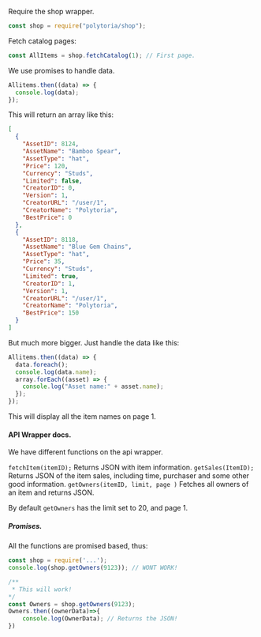 Require the shop wrapper.

```js
const shop = require("polytoria/shop");
```

Fetch catalog pages:
```js
const AllItems = shop.fetchCatalog(1); // First page.
```

We use promises to handle data.

```js
Allitems.then((data) => {
  console.log(data);
});
```

This will return an array like this:

```json
[
  {
    "AssetID": 8124,
    "AssetName": "Bamboo Spear",
    "AssetType": "hat",
    "Price": 120,
    "Currency": "Studs",
    "Limited": false,
    "CreatorID": 0,
    "Version": 1,
    "CreatorURL": "/user/1",
    "CreatorName": "Polytoria",
    "BestPrice": 0
  },
  {
    "AssetID": 8118,
    "AssetName": "Blue Gem Chains",
    "AssetType": "hat",
    "Price": 35,
    "Currency": "Studs",
    "Limited": true,
    "CreatorID": 1,
    "Version": 1,
    "CreatorURL": "/user/1",
    "CreatorName": "Polytoria",
    "BestPrice": 150
  }
]
```

But much more bigger. Just handle the data like this:

```js
Allitems.then((data) => {
  data.foreach();
  console.log(data.name);
  array.forEach((asset) => {
    console.log("Asset name:" + asset.name);
  });
});
```

This will display all the item names on page 1.

#### API Wrapper docs.

We have different functions on the api wrapper.

`fetchItem(itemID);` Returns JSON with item information.
`getSales(ItemID);` Returns JSON of the item sales, including time, purchaser and some other good information.
`getOwners(itemID, limit, page )` Fetches all owners of an item and returns JSON.

By default `getOwners` has the limit set to 20, and page 1.

##### Promises.
All the functions are promised based, thus:

```js
const shop = require('...');
console.log(shop.getOwners(9123)); // WONT WORK!

/**
 * This will work!
*/
const Owners = shop.getOwners(9123);
Owners.then((ownerData)=>{
    console.log(OwnerData); // Returns the JSON!
})